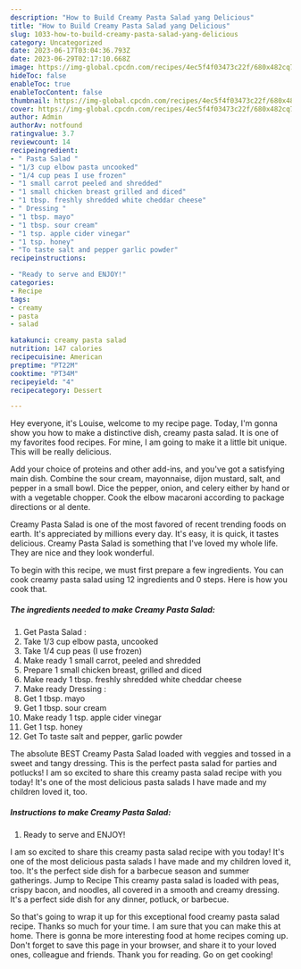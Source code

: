 ```yaml
---
description: "How to Build Creamy Pasta Salad yang Delicious"
title: "How to Build Creamy Pasta Salad yang Delicious"
slug: 1033-how-to-build-creamy-pasta-salad-yang-delicious
category: Uncategorized
date: 2023-06-17T03:04:36.793Z
date: 2023-06-29T02:17:10.668Z
image: https://img-global.cpcdn.com/recipes/4ec5f4f03473c22f/680x482cq70/creamy-pasta-salad-recipe-main-photo.jpg
hideToc: false
enableToc: true
enableTocContent: false
thumbnail: https://img-global.cpcdn.com/recipes/4ec5f4f03473c22f/680x482cq70/creamy-pasta-salad-recipe-main-photo.jpg
cover: https://img-global.cpcdn.com/recipes/4ec5f4f03473c22f/680x482cq70/creamy-pasta-salad-recipe-main-photo.jpg
author: Admin
authorAv: notfound
ratingvalue: 3.7
reviewcount: 14
recipeingredient:
- " Pasta Salad "
- "1/3 cup elbow pasta uncooked"
- "1/4 cup peas I use frozen"
- "1 small carrot peeled and shredded"
- "1 small chicken breast grilled and diced"
- "1 tbsp. freshly shredded white cheddar cheese"
- " Dressing "
- "1 tbsp. mayo"
- "1 tbsp. sour cream"
- "1 tsp. apple cider vinegar"
- "1 tsp. honey"
- "To taste salt and pepper garlic powder"
recipeinstructions:

- "Ready to serve and ENJOY!"
categories:
- Recipe
tags:
- creamy
- pasta
- salad

katakunci: creamy pasta salad 
nutrition: 147 calories
recipecuisine: American
preptime: "PT22M"
cooktime: "PT34M"
recipeyield: "4"
recipecategory: Dessert

---
```



Hey everyone, it's Louise, welcome to my recipe page. Today, I'm gonna show you how to make a distinctive dish, creamy pasta salad. It is one of my favorites food recipes. For mine, I am going to make it a little bit unique. This will be really delicious.

Add your choice of proteins and other add-ins, and you&#39;ve got a satisfying main dish. Combine the sour cream, mayonnaise, dijon mustard, salt, and pepper in a small bowl. Dice the pepper, onion, and celery either by hand or with a vegetable chopper. Cook the elbow macaroni according to package directions or al dente.

Creamy Pasta Salad is one of the most favored of recent trending foods on earth. It's appreciated by millions every day. It's easy, it is quick, it tastes delicious. Creamy Pasta Salad is something that I've loved my whole life. They are nice and they look wonderful.


To begin with this recipe, we must first prepare a few ingredients. You can cook creamy pasta salad using 12 ingredients and 0 steps. Here is how you cook that.

<!--inarticleads1-->

##### The ingredients needed to make Creamy Pasta Salad:

1. Get  Pasta Salad :
1. Take 1/3 cup elbow pasta, uncooked
1. Take 1/4 cup peas (I use frozen)
1. Make ready 1 small carrot, peeled and shredded
1. Prepare 1 small chicken breast, grilled and diced
1. Make ready 1 tbsp. freshly shredded white cheddar cheese
1. Make ready  Dressing :
1. Get 1 tbsp. mayo
1. Get 1 tbsp. sour cream
1. Make ready 1 tsp. apple cider vinegar
1. Get 1 tsp. honey
1. Get To taste salt and pepper, garlic powder


The absolute BEST Creamy Pasta Salad loaded with veggies and tossed in a sweet and tangy dressing. This is the perfect pasta salad for parties and potlucks! I am so excited to share this creamy pasta salad recipe with you today! It&#39;s one of the most delicious pasta salads I have made and my children loved it, too. 

<!--inarticleads2-->

##### Instructions to make Creamy Pasta Salad:


1. Ready to serve and ENJOY!

I am so excited to share this creamy pasta salad recipe with you today! It&#39;s one of the most delicious pasta salads I have made and my children loved it, too. It&#39;s the perfect side dish for a barbecue season and summer gatherings. Jump to Recipe This creamy pasta salad is loaded with peas, crispy bacon, and noodles, all covered in a smooth and creamy dressing. It&#39;s a perfect side dish for any dinner, potluck, or barbecue. 

So that's going to wrap it up for this exceptional food creamy pasta salad recipe. Thanks so much for your time. I am sure that you can make this at home. There is gonna be more interesting food at home recipes coming up. Don't forget to save this page in your browser, and share it to your loved ones, colleague and friends. Thank you for reading. Go on get cooking!
